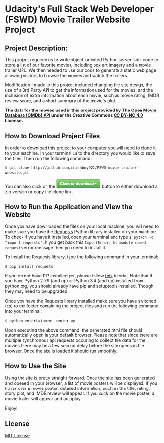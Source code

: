 # Udacity's Full Stack Web Developer (FSWD) Movie Trailer Website Project

## Project Description:
This project required us to write object-oriented Python server-side code to store a list of our favorite movies, including box art imagery and a movie trailer URL. We then needed to use our code to generate a static web page allowing visitors to browse the movies and watch the trailers.

Modification I made to this project included changing the site design, the use of a 3rd Party API to get the information used for the movies, and the inclusion of extra information about each movie, such as movie rating, IMDB review score, and a short summary of the movie's plot.

**The data for the movies used in this project provided by [The Open Movie Database (OMDb) API](https://www.omdbapi.com/) under the Creative Commons [CC BY-NC 4.0](https://creativecommons.org/licenses/by-nc/4.0/) License.**


## How to Download Project Files
In order to download this project to your computer you will need to clone it to your machine. In your terminal ` cd ` to the directory you would like to save the files. Then run the following command:
```
$ git clone http://github.com/irishboy922/FSWD-movie-trailer-website.git
```
You can also click on the ![alt text](github-download-btn.png "github button") button to either download a zip version or copy the clone link.

## How to Run the Application and View the Website
Once you have downloaded the files on your local machine, you will need to make sure you have the [Requests](http://docs.python-requests.org/en/master/) Python library installed on your machine. To check if you have it installed, open your terminal and type ` $ python -c "import requests" `. If you get back this ` ImportError: No module named requests ` error message then you need to install it.

To install the Requests library, type the following command in your terminal:
```
$ pip install requests
```
If you do not have PIP installed yet, please follow [this](http://docs.python-guide.org/en/latest/starting/installation/) tutorial. Note that if you have Python 2.7.9 (and up) or Python 3.4 (and up) installed from python.org, you should already have pip and setuptools installed. Though they may need to be upgraded.

Once you have the Requests library installed make sure you have switched (` cd `) to the folder containing the project files and run the following command into your terminal:
```
$ python entertainment_center.py
```
Upon executing the above command, the generated html file should automatically open in your default browser. Please note that since there are multiple synchronous api requests occuring to collect the data for the movies there may be a few second delay before the site opens in the browser. Once the site is loaded it should run smoothly.

## How to Use the Site
Using the site is pretty straight forward. Once the site has been generated and opened in your browser, a list of movie posters will be displayed. If you _hover_ over a movie poster, detailed information, such as the title, rating, story plot, and IMDB review will appear. If you _click_ on the movie poster, a movie trailer will appear and autoplay.

Enjoy!

## License
[MIT License](https://opensource.org/licenses/MIT)

